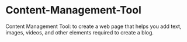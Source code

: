 # Content-Management-Tool
Content Management Tool: to create a web page that helps you add text, images, videos, and other elements required to create a blog.
